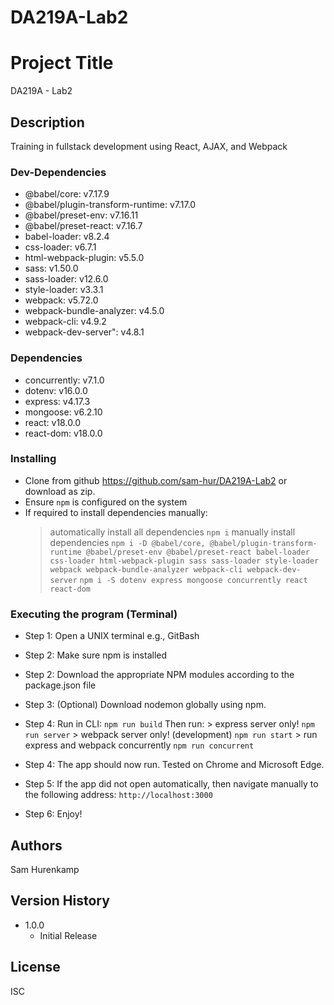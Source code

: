 # DA219A-Lab2

# Project Title
DA219A - Lab2

## Description
Training in fullstack development using React, AJAX, and Webpack


### Dev-Dependencies
* @babel/core: v7.17.9
* @babel/plugin-transform-runtime: v7.17.0
* @babel/preset-env: v7.16.11
* @babel/preset-react: v7.16.7
* babel-loader: v8.2.4
* css-loader: v6.7.1
* html-webpack-plugin: v5.5.0
* sass: v1.50.0
* sass-loader: v12.6.0
* style-loader: v3.3.1
* webpack: v5.72.0
* webpack-bundle-analyzer: v4.5.0
* webpack-cli: v4.9.2
* webpack-dev-server": v4.8.1


### Dependencies
* concurrently: v7.1.0
* dotenv: v16.0.0
* express: v4.17.3
* mongoose: v6.2.10
* react: v18.0.0
* react-dom: v18.0.0


### Installing
* Clone from github https://github.com/sam-hur/DA219A-Lab2 or download as zip.
* Ensure `npm` is configured on the system
* If required to install dependencies manually:
	> automatically install all dependencies
	```npm i```
	> manually install dependencies
	```npm i -D @babel/core, @babel/plugin-transform-runtime @babel/preset-env @babel/preset-react babel-loader css-loader html-webpack-plugin sass sass-loader style-loader webpack webpack-bundle-analyzer webpack-cli webpack-dev-server```
	```npm i -S dotenv express mongoose concurrently react react-dom```

### Executing the program (Terminal)
* Step 1: Open a UNIX terminal e.g., GitBash
* Step 2: Make sure npm is installed
* Step 2: Download the appropriate NPM modules according to the package.json file
* Step 3: (Optional) Download nodemon globally using npm.
* Step 4:
			Run in CLI:
			```npm run build```
			Then run:
			> express server only!
			```npm run server```
			> webpack server only! (development)
			```npm run start```
			> run express and webpack concurrently
			```npm run concurrent```
			
			
* Step 4: The app should now run. Tested on Chrome and Microsoft Edge.
* Step 5: If the app did not open automatically, then navigate manually to the following address:
			```
				http://localhost:3000
			```
* Step 6: Enjoy!

## Authors
Sam Hurenkamp

## Version History
* 1.0.0
    * Initial Release

## License
ISC

